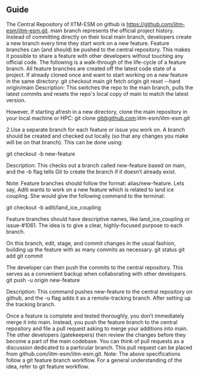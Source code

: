 ## Guide

The Central Repository of IITM-ESM on github is https://github.com/iitm-esm/iitm-esm.git. main branch represents the official project history. Instead of committing directly on their local main branch, developers create a new branch every time they start work on a new feature.
Feature branches can (and should) be pushed to the central repository. This makes it possible to share a feature with other developers without touching any official code. The following is a walk-through of the life-cycle of a feature branch.
All feature branches are created off the latest code state of a project. If already cloned once and want to start working on a new feature in the same directory: git checkout main git fetch origin git reset --hard origin/main
Description: This switches the repo to the main branch, pulls the latest commits and resets the repo's local copy of main to match the latest version.

However, if starting afresh in a new directory, clone the main repository in your local machine or HPC: git clone git@github.com:iitm-esm/iitm-esm.git

2.Use a separate branch for each feature or issue you work on. A branch should be created and checked out locally (so that any changes you make will be on that branch). This can be done using:

git checkout -b new-feature

Description: This checks out a branch called new-feature based on main, and the -b flag tells Git to create the branch if it doesn’t already exist.

Note: Feature branches should follow the format: alias/new-feature. Lets say, Aditi wants to work on a new feature which is related to land ice coupling. She would give the following command to the terminal:

git checkout -b aditi/land_ice_coupling

Feature branches should have descriptive names, like land_ice_coupling or issue-#1061. The idea is to give a clear, highly-focused purpose to each branch.

On this branch, edit, stage, and commit changes in the usual fashion, building up the feature with as many commits as necessary.
git status git add <some-file> git commit

The developer can then push the commits to the central repository. This serves as a convenient backup when collaborating with other developers.
git push -u origin new-feature

Description: This command pushes new-feature to the central repository on github, and the -u flag adds it as a remote-tracking branch. After setting up the tracking branch.

Once a feature is complete and tested thoroughly, you don’t immediately merge it into main. Instead, you push the feature branch to the central repository and file a pull request asking to merge your additions into main. The other developers (gatekeepers) then review the changes before they become a part of the main codebase. You can think of pull requests as a discussion dedicated to a particular branch. This pull request can be placed from github.com/iitm-esm/iitm-esm.git.
Note: The above specifications follow a git feature branch workflow. For a general understanding of the idea, refer to git feature workflow.

